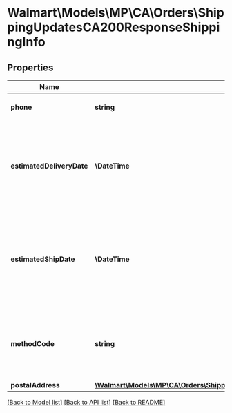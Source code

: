 # Walmart\Models\MP\CA\Orders\ShippingUpdatesCA200ResponseShippingInfo

## Properties

Name | Type | Description | Notes
------------ | ------------- | ------------- | -------------
**phone** | **string** | The customer's phone number |
**estimatedDeliveryDate** | **\DateTime** | The estimated time and date for the delivery of the item. Format: yyyy-MM-ddThh:MM:ssZ Example: '2016-06-15T06:00:00Z' |
**estimatedShipDate** | **\DateTime** | The estimated time and date when the item will be shipped. Format: yyyy-MM-ddThh:MM:ssZ Example: '2016-06-15T06:00:00Z' |
**methodCode** | **string** | The shipping method. Can be one of the following: Standard, Express, Oneday, or Freight |
**postalAddress** | [**\Walmart\Models\MP\CA\Orders\ShippingUpdatesCA200ResponseShippingInfoPostalAddress**](ShippingUpdatesCA200ResponseShippingInfoPostalAddress.md) |  |


[[Back to Model list]](./) [[Back to API list]](../../../../../README.md#supported-apis) [[Back to README]](../../../../../README.md)
